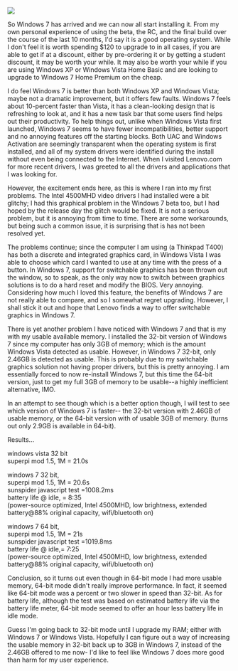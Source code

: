 [![](http://4.bp.blogspot.com/_kfv2ADnjgQg/Sueg6lYYrUI/AAAAAAAAEto/XtcS4yaQ3XM/s400/windows7.png)](http://4.bp.blogspot.com/_kfv2ADnjgQg/Sueg6lYYrUI/AAAAAAAAEto/XtcS4yaQ3XM/s1600-h/windows7.png)  
  
So Windows 7 has arrived and we can now all start installing it. From my own personal experience of using the beta, the RC, and the final build over the course of the last 10 months, I'd say it is a good operating system. While I don't feel it is worth spending $120 to upgrade to in all cases, if you are able to get if at a discount, either by pre-ordering it or by getting a student discount, it may be worth your while. It may also be worth your while if you are using Windows XP or Windows Vista Home Basic and are looking to upgrade to Windows 7 Home Premium on the cheap.  
  
I do feel Windows 7 is better than both Windows XP and Windows Vista; maybe not a dramatic improvement, but it offers few faults. Windows 7 feels about 10-percent faster than Vista, it has a clean-looking design that is refreshing to look at, and it has a new task bar that some users find helps out their productivity. To help things out, unlike when Windows Vista first launched, Windows 7 seems to have fewer incompatibilities, better support and no annoying features off the starting blocks. Both UAC and Windows Activation are seemingly transparent when the operating system is first installed, and all of my system drivers were identified during the install without even being connected to the Internet. When I visited Lenovo.com for more recent drivers, I was greeted to all the drivers and applications that I was looking for.  
  
However, the excitement ends here, as this is where I ran into my first problems. The Intel 4500MHD video drivers I had installed were a bit glitchy; I had this graphical problem in the Windows 7 beta too, but I had hoped by the release day the glitch would be fixed. It is not a serious problem, but it is annoying from time to time. There are some workarounds, but being such a common issue, it is surprising that is has not been resolved yet.  
  
The problems continue; since the computer I am using (a Thinkpad T400) has both a discrete and integrated graphics card, in Windows Vista I was able to choose which card I wanted to use at any time with the press of a button. In Windows 7, support for switchable graphics has been thrown out the window, so to speak, as the only way now to switch between graphics solutions is to do a hard reset and modify the BIOS. Very annoying. Considering how much I loved this feature, the benefits of Windows 7 are not really able to compare, and so I somewhat regret upgrading. However, I shall stick it out and hope that Lenovo finds a way to offer switchable graphics in Windows 7.  
  
There is yet another problem I have noticed with Windows 7 and that is my with my usable available memory. I installed the 32-bit version of Windows 7 since my computer has only 3GB of memory; which is the amount Windows Vista detected as usable. However, in Windows 7 32-bit, only 2.46GB is detected as usable. This is probably due to my switchable graphics solution not having proper drivers, but this is pretty annoying. I am essentially forced to now re-install Windows 7, but this time the 64-bit version, just to get my full 3GB of memory to be usable--a highly inefficient alternative, IMO.  
  
In an attempt to see though which is a better option though, I will test to see which version of Windows 7 is faster-- the 32-bit version with 2.46GB of usable memory, or the 64-bit version with of usable 3GB of memory. (turns out only 2.9GB is available in 64-bit).  
  
Results...  
  
windows vista 32 bit  
superpi mod 1.5, 1M = 21.0s  
  
windows 7 32 bit,  
superpi mod 1.5, 1M = 20.6s  
sunspider javascript test =1008.2ms  
battery life @ idle, = 8:35  
(power-source optimized, Intel 4500MHD, low brightness, extended battery@88% original capacity, wifi/bluetooth on)  
  
windows 7 64 bit,  
superpi mod 1.5, 1M = 21s  
sunspider javascript test =1019.8ms  
battery life @ idle,= 7:25  
(power-source optimized, Intel 4500MHD, low brightness, extended battery@88% original capacity, wifi/bluetooth on)  
  
Conclusion, so it turns out even though in 64-bit mode I had more usable memory, 64-bit mode didn't really improve performance. In fact, it seemed like 64-bit mode was a percent or two slower in speed than 32-bit. As for battery life, although the test was based on estimated battery life via the battery life meter, 64-bit mode seemed to offer an hour less battery life in idle mode.  
  
Guess I'm going back to 32-bit mode until I upgrade my RAM; either with Windows 7 or Windows Vista. Hopefully I can figure out a way of increasing the usable memory in 32-bit back up to 3GB in Windows 7, instead of the 2.46GB offered to me now- I'd like to feel like Windows 7 does more good than harm for my user experience.